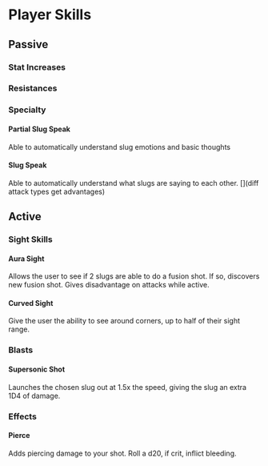 # Player Skills
## Passive
### Stat Increases
### Resistances
### Specialty
#### Partial Slug Speak
Able to automatically understand slug emotions and basic thoughts
#### Slug Speak
Able to automatically understand what slugs are saying to each other.
[](diff attack types get advantages)
<!--Need to add "", ""-->
## Active
### Sight Skills
#### Aura Sight
Allows the user to see if 2 slugs are able to do a fusion shot. If so, discovers new fusion shot. Gives disadvantage on attacks while active.
#### Curved Sight
Give the user the ability to see around corners, up to half of their sight range.
### Blasts
#### Supersonic Shot
Launches the chosen slug out at 1.5x the speed, giving the slug an extra 1D4 of damage.
### Effects
#### Pierce
Adds piercing damage to your shot. Roll a d20, if crit, inflict bleeding.
<!--Need to add "", "", "", "", "",-->
